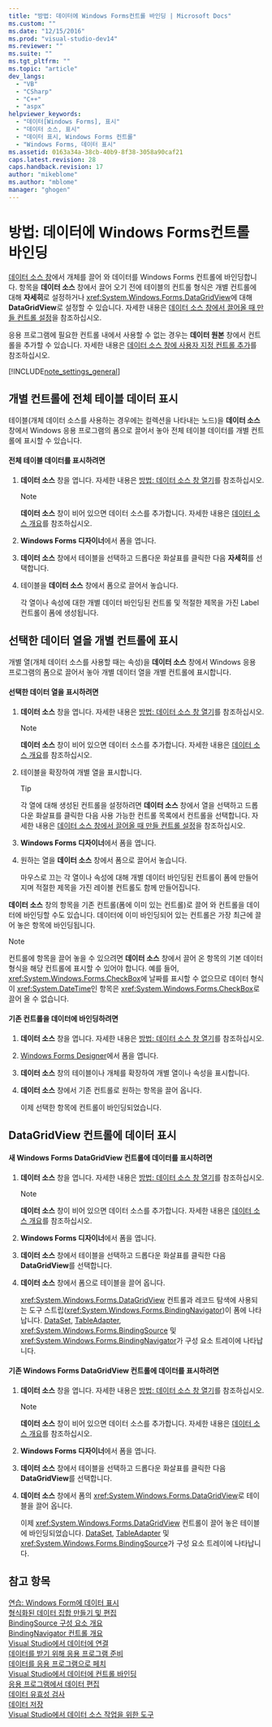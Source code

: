 ```yaml
---
title: "방법: 데이터에 Windows Forms컨트롤 바인딩 | Microsoft Docs"
ms.custom: ""
ms.date: "12/15/2016"
ms.prod: "visual-studio-dev14"
ms.reviewer: ""
ms.suite: ""
ms.tgt_pltfrm: ""
ms.topic: "article"
dev_langs: 
  - "VB"
  - "CSharp"
  - "C++"
  - "aspx"
helpviewer_keywords: 
  - "데이터[Windows Forms], 표시"
  - "데이터 소스, 표시"
  - "데이터 표시, Windows Forms 컨트롤"
  - "Windows Forms, 데이터 표시"
ms.assetid: 0163a34a-38cb-40b9-8f38-3058a90caf21
caps.latest.revision: 28
caps.handback.revision: 17
author: "mikeblome"
ms.author: "mblome"
manager: "ghogen"
---
```

# 방법: 데이터에 Windows Forms컨트롤 바인딩
[데이터 소스 창](../Topic/Data%20Sources%20Window.md)에서 개체를 끌어 와 데이터를 Windows Forms 컨트롤에 바인딩합니다.  항목을 **데이터 소스** 창에서 끌어 오기 전에 테이블의 컨트롤 형식은 개별 컨트롤에 대해 **자세히**로 설정하거나 <xref:System.Windows.Forms.DataGridView>에 대해 **DataGridView**로 설정할 수 있습니다.  자세한 내용은 [데이터 소스 창에서 끌어올 때 만들 컨트롤 설정](../data-tools/set-the-control-to-be-created-when-dragging-from-the-data-sources-window.md)을 참조하십시오.  
  
 응용 프로그램에 필요한 컨트롤 내에서 사용할 수 없는 경우는  **데이터 원본** 창에서 컨트롤을 추가할 수 있습니다.  자세한 내용은 [데이터 소스 창에 사용자 지정 컨트롤 추가](../data-tools/add-custom-controls-to-the-data-sources-window.md)를 참조하십시오.  
  
 [!INCLUDE[note_settings_general](../data-tools/includes/note_settings_general_md.md)]  
  
## 개별 컨트롤에 전체 테이블 데이터 표시  
 테이블\(개체 데이터 소스를 사용하는 경우에는 컬렉션을 나타내는 노드\)을 **데이터 소스** 창에서 Windows 응용 프로그램의 폼으로 끌어서 놓아 전체 테이블 데이터를 개별 컨트롤에 표시할 수 있습니다.  
  
#### 전체 테이블 데이터를 표시하려면  
  
1.  **데이터 소스** 창을 엽니다.  자세한 내용은 [방법: 데이터 소스 창 열기](../data-tools/how-to-open-the-data-sources-window.md)를 참조하십시오.  
  
    > [!NOTE]
    >  **데이터 소스** 창이 비어 있으면 데이터 소스를 추가합니다.  자세한 내용은 [데이터 소스 개요](../data-tools/add-new-data-sources.md)를 참조하십시오.  
  
2.  **Windows Forms 디자이너**에서 폼을 엽니다.  
  
3.  **데이터 소스** 창에서 테이블을 선택하고 드롭다운 화살표를 클릭한 다음 **자세히**를 선택합니다.  
  
4.  테이블을 **데이터 소스** 창에서 폼으로 끌어서 놓습니다.  
  
     각 열이나 속성에 대한 개별 데이터 바인딩된 컨트롤 및 적절한 제목을 가진 Label 컨트롤이 폼에 생성됩니다.  
  
## 선택한 데이터 열을 개별 컨트롤에 표시  
 개별 열\(개체 데이터 소스를 사용할 때는 속성\)을 **데이터 소스** 창에서 Windows 응용 프로그램의 폼으로 끌어서 놓아 개별 데이터 열을 개별 컨트롤에 표시합니다.  
  
#### 선택한 데이터 열을 표시하려면  
  
1.  **데이터 소스** 창을 엽니다.  자세한 내용은 [방법: 데이터 소스 창 열기](../data-tools/how-to-open-the-data-sources-window.md)를 참조하십시오.  
  
    > [!NOTE]
    >  **데이터 소스** 창이 비어 있으면 데이터 소스를 추가합니다.  자세한 내용은 [데이터 소스 개요](../data-tools/add-new-data-sources.md)를 참조하십시오.  
  
2.  테이블을 확장하여 개별 열을 표시합니다.  
  
    > [!TIP]
    >  각 열에 대해 생성된 컨트롤을 설정하려면 **데이터 소스** 창에서 열을 선택하고 드롭다운 화살표를 클릭한 다음 사용 가능한 컨트롤 목록에서 컨트롤을 선택합니다.  자세한 내용은 [데이터 소스 창에서 끌어올 때 만들 컨트롤 설정](../data-tools/set-the-control-to-be-created-when-dragging-from-the-data-sources-window.md)을 참조하십시오.  
  
3.  **Windows Forms 디자이너**에서 폼을 엽니다.  
  
4.  원하는 열을 **데이터 소스** 창에서 폼으로 끌어서 놓습니다.  
  
     마우스로 끄는 각 열이나 속성에 대해 개별 데이터 바인딩된 컨트롤이 폼에 만들어지며 적절한 제목을 가진 레이블 컨트롤도 함께 만들어집니다.  
  
 **데이터 소스** 창의 항목을 기존 컨트롤\(폼에 이미 있는 컨트롤\)로 끌어 와 컨트롤을 데이터에 바인딩할 수도 있습니다.  데이터에 이미 바인딩되어 있는 컨트롤은 가장 최근에 끌어 놓은 항목에 바인딩됩니다.  
  
> [!NOTE]
>  컨트롤에 항목을 끌어 놓을 수 있으려면 **데이터 소스** 창에서 끌어 온 항목의 기본 데이터 형식을 해당 컨트롤에 표시할 수 있어야 합니다.  예를 들어, <xref:System.Windows.Forms.CheckBox>에 날짜를 표시할 수 없으므로 데이터 형식이 <xref:System.DateTime>인 항목은 <xref:System.Windows.Forms.CheckBox>로 끌어 올 수 없습니다.  
  
#### 기존 컨트롤을 데이터에 바인딩하려면  
  
1.  **데이터 소스** 창을 엽니다.  자세한 내용은 [방법: 데이터 소스 창 열기](../data-tools/how-to-open-the-data-sources-window.md)를 참조하십시오.  
  
2.  [Windows Forms Designer](http://msdn.microsoft.com/ko-kr/3c3d61f8-f36c-4d41-b9c3-398376fabb15)에서 폼을 엽니다.  
  
3.  **데이터 소스** 창의 테이블이나 개체를 확장하여 개별 열이나 속성을 표시합니다.  
  
4.  **데이터 소스** 창에서 기존 컨트롤로 원하는 항목을 끌어 옵니다.  
  
     이제 선택한 항목에 컨트롤이 바인딩되었습니다.  
  
## DataGridView 컨트롤에 데이터 표시  
  
#### 새 Windows Forms DataGridView 컨트롤에 데이터를 표시하려면  
  
1.  **데이터 소스** 창을 엽니다.  자세한 내용은 [방법: 데이터 소스 창 열기](../data-tools/how-to-open-the-data-sources-window.md)를 참조하십시오.  
  
    > [!NOTE]
    >  **데이터 소스** 창이 비어 있으면 데이터 소스를 추가합니다.  자세한 내용은 [데이터 소스 개요](../data-tools/add-new-data-sources.md)를 참조하십시오.  
  
2.  **Windows Forms 디자이너**에서 폼을 엽니다.  
  
3.  **데이터 소스** 창에서 테이블을 선택하고 드롭다운 화살표를 클릭한 다음 **DataGridView**를 선택합니다.  
  
4.  **데이터 소스** 창에서 폼으로 테이블을 끌어 옵니다.  
  
     <xref:System.Windows.Forms.DataGridView> 컨트롤과 레코드 탐색에 사용되는 도구 스트립\(<xref:System.Windows.Forms.BindingNavigator>\)이 폼에 나타납니다.  [DataSet](../data-tools/dataset-tools-in-visual-studio.md), [TableAdapter](../data-tools/tableadapter-overview.md), <xref:System.Windows.Forms.BindingSource> 및 <xref:System.Windows.Forms.BindingNavigator>가 구성 요소 트레이에 나타납니다.  
  
#### 기존 Windows Forms DataGridView 컨트롤에 데이터를 표시하려면  
  
1.  **데이터 소스** 창을 엽니다.  자세한 내용은 [방법: 데이터 소스 창 열기](../data-tools/how-to-open-the-data-sources-window.md)를 참조하십시오.  
  
    > [!NOTE]
    >  **데이터 소스** 창이 비어 있으면 데이터 소스를 추가합니다.  자세한 내용은 [데이터 소스 개요](../data-tools/add-new-data-sources.md)를 참조하십시오.  
  
2.  **Windows Forms 디자이너**에서 폼을 엽니다.  
  
3.  **데이터 소스** 창에서 테이블을 선택하고 드롭다운 화살표를 클릭한 다음 **DataGridView**를 선택합니다.  
  
4.  **데이터 소스** 창에서 폼의 <xref:System.Windows.Forms.DataGridView>로 테이블을 끌어 옵니다.  
  
     이제 <xref:System.Windows.Forms.DataGridView> 컨트롤이 끌어 놓은 테이블에 바인딩되었습니다.  [DataSet](../data-tools/dataset-tools-in-visual-studio.md), [TableAdapter](../data-tools/tableadapter-overview.md) 및 <xref:System.Windows.Forms.BindingSource>가 구성 요소 트레이에 나타납니다.  
  
## 참고 항목  
 [연습: Windows Form에 데이터 표시](../data-tools/walkthrough-displaying-data-on-a-windows-form.md)   
 [형식화된 데이터 집합 만들기 및 편집](../data-tools/creating-and-editing-typed-datasets.md)   
 [BindingSource 구성 요소 개요](../Topic/BindingSource%20Component%20Overview.md)   
 [BindingNavigator 컨트롤 개요](../Topic/BindingNavigator%20Control%20Overview%20\(Windows%20Forms\).md)   
 [Visual Studio에서 데이터에 연결](../data-tools/connecting-to-data-in-visual-studio.md)   
 [데이터를 받기 위해 응용 프로그램 준비](../Topic/Preparing%20Your%20Application%20to%20Receive%20Data.md)   
 [데이터를 응용 프로그램으로 페치](../data-tools/fetching-data-into-your-application.md)   
 [Visual Studio에서 데이터에 컨트롤 바인딩](../data-tools/bind-controls-to-data-in-visual-studio.md)   
 [응용 프로그램에서 데이터 편집](../data-tools/editing-data-in-your-application.md)   
 [데이터 유효성 검사](../Topic/Validating%20Data.md)   
 [데이터 저장](../data-tools/saving-data.md)   
 [Visual Studio에서 데이터 소스 작업을 위한 도구](../Topic/Tools%20for%20Working%20with%20Data%20Sources%20in%20Visual%20Studio.md)